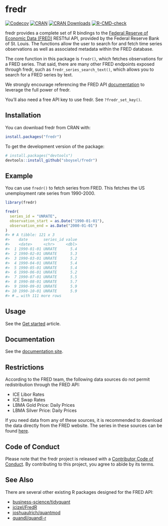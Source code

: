 
<!-- README.md is generated from README.Rmd. Please edit that file -->

# fredr

<!-- badges: start -->

[![Codecov](https://img.shields.io/codecov/c/github/sboysel/fredr/master.svg)](https://codecov.io/github/sboysel/fredr)
[![CRAN](https://img.shields.io/cran/v/fredr.svg)](https://cran.r-project.org/package=fredr)
[![CRAN
Downloads](https://cranlogs.r-pkg.org/badges/fredr)](https://cran.r-project.org/package=fredr)
[![R-CMD-check](https://github.com/sboysel/fredr/workflows/R-CMD-check/badge.svg)](https://github.com/sboysel/fredr/actions)
<!-- badges: end -->

fredr provides a complete set of R bindings to the [Federal Reserve of
Economic Data (FRED)](https://fred.stlouisfed.org/) RESTful API,
provided by the Federal Reserve Bank of St. Louis. The functions allow
the user to search for and fetch time series observations as well as
associated metadata within the FRED database.

The core function in this package is `fredr()`, which fetches
observations for a FRED series. That said, there are many other FRED
endpoints exposed through fredr, such as `fredr_series_search_text()`,
which allows you to search for a FRED series by text.

We strongly encourage referencing the FRED API
[documentation](https://research.stlouisfed.org/docs/api/fred/) to
leverage the full power of fredr.

You’ll also need a free API key to use fredr. See `?fredr_set_key()`.

## Installation

You can download fredr from CRAN with:

``` r
install.packages("fredr")
```

To get the development version of the package:

``` r
# install.packages("devtools")
devtools::install_github("sboysel/fredr")
```

## Example

You can use `fredr()` to fetch series from FRED. This fetches the US
unemployment rate series from 1990-2000.

``` r
library(fredr)

fredr(
  series_id = "UNRATE",
  observation_start = as.Date("1990-01-01"),
  observation_end = as.Date("2000-01-01")
)
#> # A tibble: 121 x 3
#>    date       series_id value
#>    <date>     <chr>     <dbl>
#>  1 1990-01-01 UNRATE      5.4
#>  2 1990-02-01 UNRATE      5.3
#>  3 1990-03-01 UNRATE      5.2
#>  4 1990-04-01 UNRATE      5.4
#>  5 1990-05-01 UNRATE      5.4
#>  6 1990-06-01 UNRATE      5.2
#>  7 1990-07-01 UNRATE      5.5
#>  8 1990-08-01 UNRATE      5.7
#>  9 1990-09-01 UNRATE      5.9
#> 10 1990-10-01 UNRATE      5.9
#> # … with 111 more rows
```

## Usage

See the [Get
started](http://sboysel.github.io/fredr/articles/fredr.html) article.

## Documentation

See the [documentation site](http://sboysel.github.io/fredr/).

## Restrictions

According to the FRED team, the following data sources do not permit
redistribution through the FRED API:

-   ICE Libor Rates
-   ICE Swap Rates
-   LBMA Gold Price: Daily Prices
-   LBMA Silver Price: Daily Prices

If you need data from any of these sources, it is recommended to
download the data directly from the FRED website. The series in these
sources can be found [here](https://fred.stlouisfed.org/source?soid=62).

## Code of Conduct

Please note that the fredr project is released with a [Contributor Code
of Conduct](http://sboysel.github.io/fredr/CODE_OF_CONDUCT.html). By
contributing to this project, you agree to abide by its terms.

## See Also

There are several other existing R packages designed for the FRED API:

-   [business-science/tidyquant](https://github.com/business-science/tidyquant)
-   [jcizel/FredR](https://github.com/jcizel/FredR)
-   [joshuaulrich/quantmod](https://github.com/joshuaulrich/quantmod)
-   [quandl/quandl-r](https://github.com/quandl/quandl-r)
